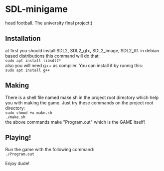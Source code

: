 # SDL-minigame
head football. The university final project:)

## Installation
at first you should install SDL2, SDL2_gfx, SDL2_image, SDL2_ttf.
in debian based distributions this command will do that:  
`sudo apt install libsdl2*`  
also you will need g++ as compiler. You can install it by runnig this:  
`sudo apt install g++`

## Making
There is a shell file named make.sh in the project root directory which help you with making the game.
Just try these commands on the project root directory:  
`sudo chmod +x make.sh`  
`./make.sh`  
the above commands make "Program.out" which is the GAME itself!

## Playing!
Run the game with the following command:  
`./Program.out`  

Enjoy dude!
